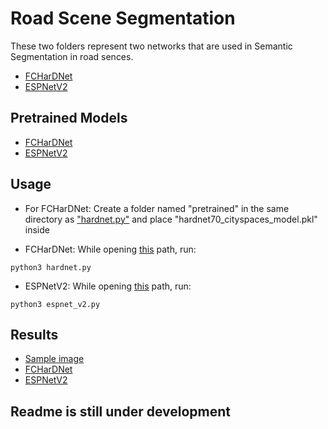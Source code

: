 # Road Scene Segmentation
These two folders represent two networks that are used in Semantic Segmentation in road sences.

+ [FCHarDNet](https://github.com/PingoLH/FCHarDNet)
+ [ESPNetV2](https://github.com/sacmehta/EdgeNets)

## Pretrained Models

+ [FCHarDNet](https://ping-chao.com/hardnet/hardnet70_cityscapes_model.pkl)
+ [ESPNetV2](https://github.com/omarsayed7/Road-Scene-Segmentation/tree/master/ESPNetv2/model/segmentation/model_zoo/espnetv2)

## Usage
+ For FCHarDNet: Create a folder named "pretrained" in the same directory as ["hardnet.py"](https://github.com/omarsayed7/Road-Scene-Segmentation/blob/master/FCHarDNet/hardnet.py) and place "hardnet70_cityspaces_model.pkl" inside 
- FCHarDNet: While opening [this](https://github.com/omarsayed7/Road-Scene-Segmentation/tree/master/FCHarDNet) path, run:
```
python3 hardnet.py
```
- ESPNetV2: While opening [this](https://github.com/omarsayed7/Road-Scene-Segmentation/tree/master/ESPNetv2) path, run:
```
python3 espnet_v2.py
```
## Results
+ [Sample image](https://github.com/omarsayed7/Road-Scene-Segmentation/tree/master/ESPNetv2/segmentation_results)
+ [FCHarDNet](https://drive.google.com/open?id=1OYWKakLbSPzsFdDBKI7RewiCpJ1hOw-j)
+ [ESPNetV2](https://github.com/omarsayed7/Road-Scene-Segmentation/tree/master/ESPNetv2/segmentation_results)

## Readme is still under development

